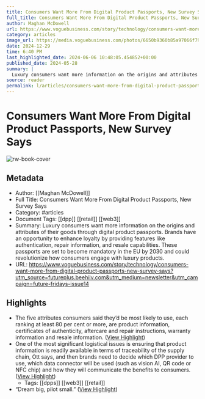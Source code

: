 ```yaml
---
title: Consumers Want More From Digital Product Passports, New Survey Says
full_title: Consumers Want More From Digital Product Passports, New Survey Says
author: Maghan McDowell
url: https://www.voguebusiness.com/story/technology/consumers-want-more-from-digital-product-passports-new-survey-says?utm_source=futureplus.beehiiv.com&utm_medium=newsletter&utm_campaign=future-fridays-issue14
category: articles
image_url: https://media.voguebusiness.com/photos/6650b9360b85a97066f791e0/16:9/w_1280,c_limit/DPP-VOGUEBUS-24524-Yumeng-Zheng-SOCIAL-NEWSLETTER.jpg
date: 2024-12-29
time: 6:40 PM
last_highlighted_date: 2024-06-06 10:48:05.454852+00:00
published_date: 2024-05-28
summary: |
  Luxury consumers want more information on the origins and attributes of their goods through digital product passports. Brands have an opportunity to enhance loyalty by providing features like authentication, repair information, and resale capabilities. These passports are set to become mandatory in the EU by 2030 and could revolutionize how consumers engage with luxury products.
source: reader
permalink: l/articles/consumers-want-more-from-digital-product-passports-new-survey-says
---
```

# Consumers Want More From Digital Product Passports, New Survey Says

![rw-book-cover](https://media.voguebusiness.com/photos/6650b9360b85a97066f791e0/16:9/w_1280,c_limit/DPP-VOGUEBUS-24524-Yumeng-Zheng-SOCIAL-NEWSLETTER.jpg)

## Metadata
- Author: [[Maghan McDowell]]
- Full Title: Consumers Want More From Digital Product Passports, New Survey Says
- Category: #articles
- Document Tags: [[dpp]] [[retail]] [[web3]] 
- Summary: Luxury consumers want more information on the origins and attributes of their goods through digital product passports. Brands have an opportunity to enhance loyalty by providing features like authentication, repair information, and resale capabilities. These passports are set to become mandatory in the EU by 2030 and could revolutionize how consumers engage with luxury products.
- URL: https://www.voguebusiness.com/story/technology/consumers-want-more-from-digital-product-passports-new-survey-says?utm_source=futureplus.beehiiv.com&utm_medium=newsletter&utm_campaign=future-fridays-issue14

## Highlights
- The five attributes consumers said they’d be most likely to use, each ranking at least 80 per cent or more, are product information, certificates of authenticity, aftercare and repair instructions, warranty information and resale information. ([View Highlight](https://read.readwise.io/read/01hzn1va4pgwrt3ynmmefbsav9))
- One of the most significant logistical issues is ensuring that product information is readily available in terms of traceability of the supply chain, Ott says, and then brands need to decide which DPP provider to use, which data connector will be used (such as vision AI, QR code or NFC chip) and how they will communicate the benefits to consumers. ([View Highlight](https://read.readwise.io/read/01hzn1zdk99mpe76z5prsre46h))
    - Tags: [[dpps]] [[web3]] [[retail]] 
- “Dream big, pilot small.” ([View Highlight](https://read.readwise.io/read/01hzn20jkbhwrd9de9fj5t0g6p))


